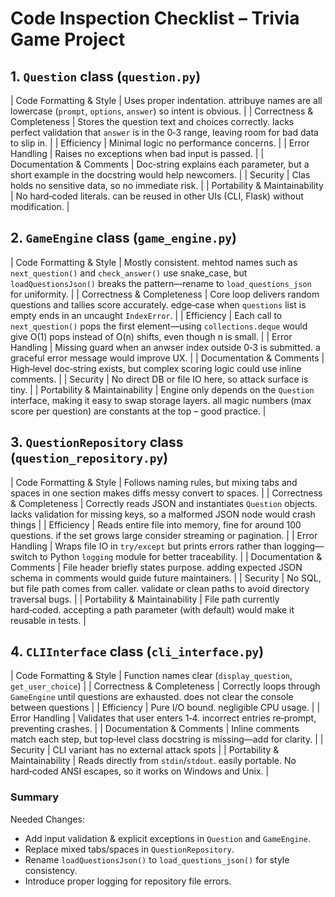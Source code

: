 
# Code Inspection Checklist – Trivia Game Project

## 1. `Question` class (`question.py`)

| Code Formatting & Style | Uses proper indentation. attribuye names are all lowercase (`prompt`, `options`, `answer`) so intent is obvious. |
| Correctness & Completeness | Stores the question text and choices correctly. lacks perfect validation that `answer` is in the 0‑3 range, leaving room for bad data to slip in. |
| Efficiency | Minimal logic no performance concerns. |
| Error Handling | Raises no exceptions when bad input is passed. |
| Documentation & Comments | Doc‑string explains each parameter, but a short example in the docstring would help newcomers. |
| Security | Clas holds no sensitive data, so no immediate risk. |
| Portability & Maintainability | No hard‑coded literals. can be reused in other UIs (CLI, Flask) without modification. |


## 2. `GameEngine` class (`game_engine.py`)

| Code Formatting & Style | Mostly consistent. mehtod names such as `next_question()` and `check_answer()` use snake_case, but `loadQuestionsJson()` breaks the pattern—rename to `load_questions_json` for uniformity. |
| Correctness & Completeness | Core loop delivers random questions and tallies score accurately. edge‑case when `questions` list is empty ends in an uncaught `IndexError`. |
| Efficiency | Each call to `next_question()` pops the first element—using `collections.deque` would give O(1) pops instead of O(n) shifts, even though n is small. |
| Error Handling | Missing guard when an anwser index outside 0‑3 is submitted. a graceful error message would improve UX. |
| Documentation & Comments | High‑level doc‑string exists, but complex scoring logic could use inline comments. |
| Security | No direct DB or file IO here, so attack surface is tiny. |
| Portability & Maintainability | Engine only depends on the `Question` interface, making it easy to swap storage layers. all magic numbers (max score per question) are constants at the top – good practice. |


## 3. `QuestionRepository` class (`question_repository.py`)

| Code Formatting & Style | Follows naming rules, but mixing tabs and spaces in one section makes diffs messy convert to spaces. |
| Correctness & Completeness | Correctly reads JSON and instantiates `Question` objects. lacks validation for missing keys, so a malformed JSON node would crash things |
| Efficiency | Reads entire file into memory, fine for around 100 questions. if the set grows large consider streaming or pagination. |
| Error Handling | Wraps file IO in `try/except` but prints errors rather than logging—switch to Python `logging` module for better traceability. |
| Documentation & Comments | File header briefly states purpose. adding expected JSON schema in comments would guide future maintainers. |
| Security | No SQL, but file path comes from caller. validate or clean paths to avoid directory traversal bugs. |
| Portability & Maintainability | File path currently hard‑coded. accepting a path parameter (with default) would make it reusable in tests. |


## 4. `CLIInterface` class (`cli_interface.py`)

| Code Formatting & Style | Function names clear (`display_question`, `get_user_choice`) |
| Correctness & Completeness | Correctly loops through `GameEngine` until questions are exhausted. does not clear the console between questions |
| Efficiency | Pure I/O bound. negligible CPU usage. |
| Error Handling | Validates that user enters 1‑4. incorrect entries re‑prompt, preventing crashes. |
| Documentation & Comments | Inline comments match each step, but top‑level class docstring is missing—add for clarity. |
| Security | CLI variant has no external attack spots |
| Portability & Maintainability | Reads directly from `stdin`/`stdout`. easily portable. No hard‑coded ANSI escapes, so it works on Windows and Unix. |


### Summary

 Needed Changes:  
  * Add input validation & explicit exceptions in `Question` and `GameEngine`.  
  * Replace mixed tabs/spaces in `QuestionRepository`.  
  * Rename `loadQuestionsJson()` to `load_questions_json()` for style consistency.  
  * Introduce proper logging for repository file errors.
